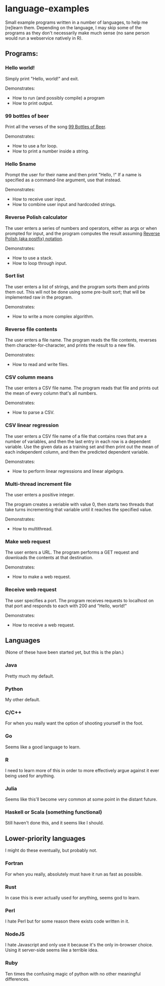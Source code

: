 # language-examples
Small example programs written in a number of languages, to help me [re]learn them.  Depending on the language, I may skip some of the programs as they don't necessarily make much sense (no sane person would run a webservice natively in R).

## Programs:

### Hello world!

Simply print "Hello, world!" and exit.

Demonstrates:
* How to run (and possibly compile) a program
* How to print output.

### 99 bottles of beer

Print all the verses of the song [99 Bottles of Beer](https://en.wikipedia.org/wiki/99_Bottles_of_Beer).

Demonstrates:
* How to use a for loop.
* How to print a number inside a string.

### Hello $name

Prompt the user for their name and then print "Hello, <whatever that name is>!"  If a name is specified as a command-line argument, use that instead.

Demonstrates:
* How to receive user input.
* How to combine user input and hardcoded strings.

### Reverse Polish calculator

The user enters a series of numbers and operators, either as args or when prompted for input, and the program computes the result assuming [Reverse Polish (aka postfix) notation](https://en.wikipedia.org/wiki/Reverse_Polish_notation).

Demonstrates:
* How to use a stack.
* How to loop through input.

### Sort list

The user enters a list of strings, and the program sorts them and prints them out.  This will not be done using some pre-built sort; that will be implemented raw in the program.

Demonstrates:
* How to write a more complex algorithm.

### Reverse file contents

The user enters a file name.  The program reads the file contents, reverses them character-for-character, and prints the result to a new file.

Demonstrates:
* How to read and write files.

### CSV column means

The user enters a CSV file name.  The program reads that file and prints out the mean of every column that's all numbers.

Demonstrates:
* How to parse a CSV.

### CSV linear regression

The user enters a CSV file name of a file that contains rows that are a number of variables, and then the last entry in each row is a dependent variable.  Use the given data as a training set and then print out the mean of each independent column, and then the predicted dependent variable.

Demonstrates:
* How to perform linear regressions and linear algebgra.

### Multi-thread increment file

The user enters a positive integer.  

The program creates a veriable with value 0, then starts two threads that take turns incrementing that variable until it reaches the specified value.

Demonstrates:
* How to multithread.

### Make web request

The user enters a URL.  The program performs a GET request and downloads the contents at that destination.

Demonstrates:
* How to make a web request.

### Receive web request

The user specifies a port.  The program receives requests to localhost on that port and responds to each with 200 and "Hello, world!"

Demonstrates:
* How to receive a web request.

## Languages

(None of these have been started yet, but this is the plan.)

### Java
Pretty much my default.

### Python
My other default.

### C/C++
For when you really want the option of shooting yourself in the foot.

### Go
Seems like a good language to learn.

### R
I need to learn more of this in order to more effectively argue against it ever being used for anything.

### Julia
Seems like this'll become very common at some point in the distant future.

### Haskell or Scala (something functional)
Still haven't done this, and it seems like I should.

## Lower-priority languages

I might do these eventually, but probably not.

### Fortran
For when you really, absolutely must have it run as fast as possible.

### Rust
In case this is ever actually used for anything, seems god to learn.

### Perl
I hate Perl but for some reason there exists code written in it.

### NodeJS
I hate Javascript and only use it because it's the only in-browser choice.  Using it server-side seems like a terrible idea.

### Ruby
Ten times the confusing magic of python with no other meaningful differences.

